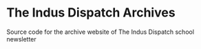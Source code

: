 # The Indus Dispatch Archives
Source code for the archive website of The Indus Dispatch school newsletter
